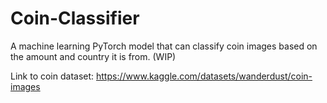 # Coin-Classifier
A machine learning PyTorch model that can classify coin images based on the amount and country it is from. (WIP)

Link to coin dataset:
https://www.kaggle.com/datasets/wanderdust/coin-images
